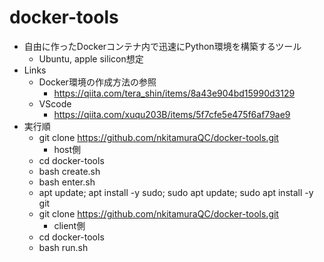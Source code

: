 # docker-tools
- 自由に作ったDockerコンテナ内で迅速にPython環境を構築するツール
  - Ubuntu, apple silicon想定
- Links
  - Docker環境の作成方法の参照
    - https://qiita.com/tera_shin/items/8a43e904bd15990d3129
  - VScode
    - https://qiita.com/xuqu203B/items/5f7cfe5e475f6af79ae9
- 実行順
  - git clone https://github.com/nkitamuraQC/docker-tools.git
    - host側
  - cd docker-tools
  - bash create.sh
  - bash enter.sh
  - apt update; apt install -y sudo; sudo apt update; sudo apt install -y git
  - git clone https://github.com/nkitamuraQC/docker-tools.git
    - client側
  - cd docker-tools
  - bash run.sh
